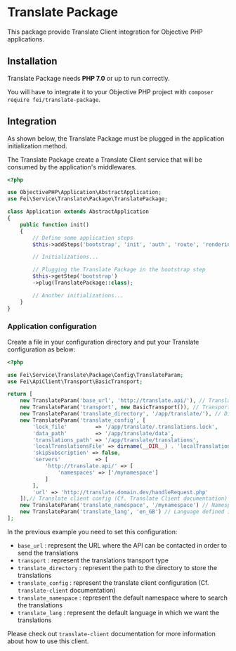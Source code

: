 # Translate Package

This package provide Translate Client integration for Objective PHP applications.

## Installation

Translate Package needs **PHP 7.0** or up to run correctly.

You will have to integrate it to your Objective PHP project with `composer require fei/translate-package`.


## Integration

As shown below, the Translate Package must be plugged in the application initialization method.

The Translate Package create a Translate Client service that will be consumed by the application's middlewares.

```php
<?php

use ObjectivePHP\Application\AbstractApplication;
use Fei\Service\Translate\Package\TranslatePackage;

class Application extends AbstractApplication
{
    public function init()
    {
        // Define some application steps
        $this->addSteps('bootstrap', 'init', 'auth', 'route', 'rendering');

        // Initializations...

        // Plugging the Translate Package in the bootstrap step
        $this->getStep('bootstrap')
        ->plug(TranslatePackage::class);

        // Another initializations...
    }
}
```
### Application configuration

Create a file in your configuration directory and put your Translate configuration as below:

```php
<?php

use Fei\Service\Translate\Package\Config\TranslateParam;
use Fei\ApiClient\Transport\BasicTransport;

return [
    new TranslateParam('base_url', 'http://translate.api/'), // Translate API URL and port
    new TranslateParam('transport', new BasicTransport()), // Transport type
    new TranslateParam('translate_directory', '/app/translate/'), // Directory to store the translations
    new TranslateParam('translate_config', [
        'lock_file'         => '/app/translate/.translations.lock',
        'data_path'         => '/app/translate/data',
        'translations_path' => '/app/translate/translations',
        'localTranslationsFile' => dirname(__DIR__) . 'localTranslations',
        'skipSubscription' => false,
        'servers'           => [
            'http://translate.api/' => [
                'namespaces' => ['/mynamespace']
            ]
        ],
        'url' => 'http://translate.domain.dev/handleRequest.php'
    ]),// Translate client config (Cf. Translate Client documentation)
    new TranslateParam('translate_namespace', '/mynamespace') // Namespace defined in translate_config where to search the translations
    new TranslateParam('translate_lang', 'en_GB') // Language defined in which we want the translations
];
```

In the previous example you need to set this configuration:

* `base_url` : represent the URL where the API can be contacted in order to send the translations
* `transport` : represent the translations transport type
* `translate_directory` : represent the path to the directory to store the translations
* `translate_config` : represent the translate client configuration (Cf. `translate-client` documentation)
* `translate_namespace` : represent the default namespace where to search the translations
* `translate_lang` : represent the default language in which we want the translations

Please check out `translate-client` documentation for more information about how to use this client.

